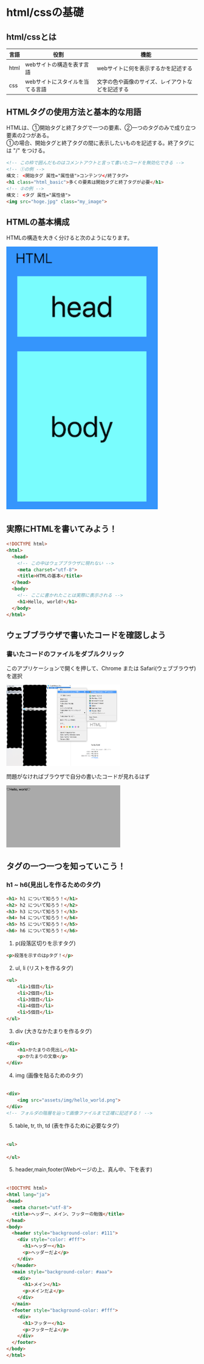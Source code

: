 # html/cssの基礎

## html/cssとは

 言語 | 役割  | 機能 
--|---|--
 html  |  webサイトの構造を表す言語 |  webサイトに何を表示するかを記述する
 css  | webサイトにスタイルを当てる言語  |  文字の色や画像のサイズ、レイアウトなどを記述する

## HTMLタグの使用方法と基本的な用語  
HTMLは、①開始タグと終了タグで一つの要素、②一つのタグのみで成り立つ要素の2つがある。  
①の場合、開始タグと終了タグの間に表示したいものを記述する。終了タグには "/" をつける。
 ```html
 <!-- この枠で囲んだものはコメントアウトと言って書いたコードを無効化できる -->
 <!-- ①の例 -->
 構文： <開始タグ 属性="属性値">コンテンツ</終了タグ>
 <h1 class="html_basic">多くの要素は開始タグと終了タグが必要</h1>
 <!-- ②の例 -->
 構文： <タグ 属性="属性値">
 <img src="hoge.jpg" class="my_image">
 ```
## HTMLの基本構成  
<p>HTMLの構造を大きく分けると次のようになります。</p>
<p><img src = "assets/img/htmlSample.png" width="400px"></p>  

## 実際にHTMLを書いてみよう！  
```html
<!DOCTYPE html>
<html>
  <head>
    <!-- この中はウェブブラウザに現れない -->
    <meta charset="utf-8">
    <title>HTMLの基本</title>
  </head>
  <body>
    <!-- ここに書かれたことは実際に表示される -->
    <h1>Hello, world!</h1>
  </body>
</html>
```
## ウェブブラウザで書いたコードを確認しよう
### 書いたコードのファイルをダブルクリック
このアプリケーションで開くを押して、Chrome または Safari(ウェブブラウザ)を選択
<p><img src = "assets/img/folder_sample.png" width="300p"></p>
問題がなければブラウザで自分の書いたコードが見れるはず
<p><img src = "assets/img/hello_world.png" width="300p"></p>

## タグの一つ一つを知っていこう！
### h1 ~ h6(見出しを作るためのタグ)
```html
<h1> h1 について知ろう！</h1>
<h2> h2 について知ろう！</h2>
<h3> h3 について知ろう！</h3>
<h4> h4 について知ろう！</h4>
<h5> h5 について知ろう！</h5>
<h6> h6 について知ろう！</h6>
```

1. p(段落区切りを示すタグ)  

```html
<p>段落を示すのはpタグ！</p>
```

2. ul, li (リストを作るタグ)  

```html
<ul>
	<li>1個目</li>
	<li>2個目</li>
	<li>3個目</li>
	<li>4個目</li>
	<li>5個目</li>
</ul>
```

3. div (大きなかたまりを作るタグ)  

```html
<div>
	<h1>かたまりの見出し</h1>
	<p>かたまりの文章</p>
</div>
```

4. img (画像を貼るためのタグ)  
```html

<div>
	<img src="assets/img/hello_world.png">
</div>
<!-- フォルダの階層を辿って画像ファイルまで正確に記述する！ -->
```

5. table, tr, th, td (表を作るために必要なタグ)  
```html

<ul>

</ul>

```

5. header,main,footer(Webページの上、真ん中、下を表す)
```html

<!DOCTYPE html>
<html lang="ja">
<head>
  <meta charset="utf-8">
  <title>ヘッダー、メイン、フッターの勉強</title>
</head>
<body>
  <header style="background-color: #111">
    <div style="color: #fff">
      <h1>ヘッダー</h1>
      <p>ヘッダーだよ</p>
    </div>
  </header>
  <main style="background-color: #aaa">
    <div>
      <h1>メイン</h1>
      <p>メインだよ</p>
    </div>
  </main>
  <footer style="background-color: #fff">
    <div>
      <h1>フッター</h1>
      <p>フッターだよ</p>
    </div>
  </footer>
</body>
</html>

```














